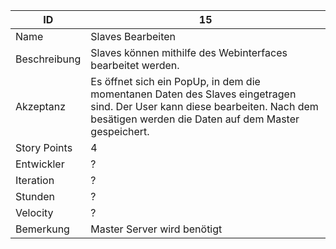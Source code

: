 | ID         |15|
|-|-|
|Name        | Slaves Bearbeiten |
|Beschreibung| Slaves können mithilfe des Webinterfaces bearbeitet werden. |
|Akzeptanz   | Es öffnet sich ein PopUp, in dem die momentanen Daten des Slaves eingetragen sind. Der User kann diese bearbeiten. Nach dem besätigen werden die Daten auf dem Master gespeichert. |
|Story Points|4|
|Entwickler  |?|
|Iteration   |?|
|Stunden     |?|
|Velocity    |?|
|Bemerkung   |Master Server wird benötigt|
